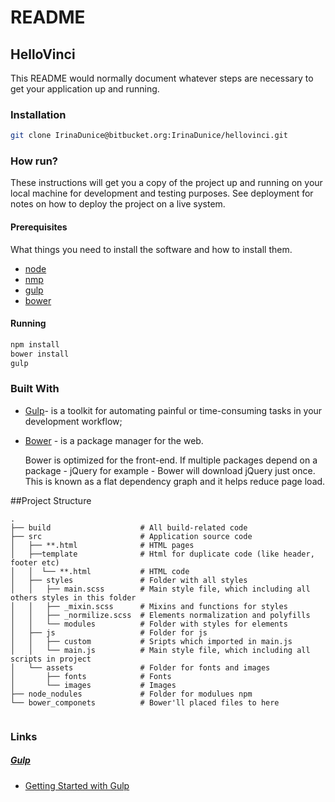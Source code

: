 # README #

## HelloVinci

This README would normally document whatever steps are necessary to get your application up and running.

### Installation

```bash 
git clone IrinaDunice@bitbucket.org:IrinaDunice/hellovinci.git
```
### How run? 
These instructions will get you a copy of the project up and running on your local machine for development and testing purposes. See deployment for notes on how to deploy the project on a live system.

#### Prerequisites 
What things you need to install the software and how to install them.

* [node](https://nodejs.org/en/download/package-manager/#macos)
* [nmp](https://www.npmjs.com/get-npm)
* [gulp](https://gulpjs.com/)
* [bower](https://bower.io/#install-bower)
 
#### Running
```bash 
npm install
bower install
gulp
```

### Built With 

* [Gulp](https://gulpjs.com/)- is a toolkit for automating painful or time-consuming tasks in your development workflow;
* [Bower](https://bower.io/) - is a package manager for the web. 
  
  Bower is optimized for the front-end. If multiple packages depend on a package - jQuery for example - Bower will download jQuery just once. This is known as a flat dependency graph and it helps reduce page load.


##Project Structure

```
.
├── build                    # All build-related code
├── src                      # Application source code
│   ├── **.html              # HTML pages
│   ├──template              # Html for duplicate code (like header, footer etc)
│   │  └── **.html           # HTML code
│   ├── styles               # Folder with all styles 
│   │   ├── main.scss        # Main style file, which including all others styles in this folder 
│   │   ├── _mixin.scss      # Mixins and functions for styles
│   │   ├── _normilize.scss  # Elements normalization and polyfills
│   │   └── modules          # Folder with styles for elements
│   ├── js                   # Folder for js 
│   │   ├── custom           # Sripts which imported in main.js
│   │   └── main.js          # Main style file, which including all scripts in project 
│   └── assets               # Folder for fonts and images
│       ├── fonts            # Fonts
│       └── images           # Images      
├── node_nodules             # Folder for modulues npm
└── bower_componets          # Bower'll placed files to here
    
```
### Links 

##### [Gulp](https://gulpjs.com/)

* [Getting Started with Gulp](https://travismaynard.com/writing/getting-started-with-gulp)
